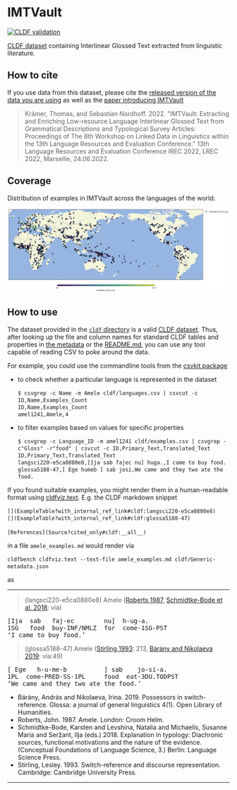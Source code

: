 # IMTVault

[![CLDF validation](https://github.com/cldf-datasets/imtvault/workflows/CLDF-validation/badge.svg)](https://github.com/cldf-datasets/imtvault/actions?query=workflow%3ACLDF-validation)

[CLDF dataset](cldf/) containing Interlinear Glossed Text extracted from linguistic literature.


## How to cite

If you use data from this dataset, please cite the [released version of the data you are using]() as
well as the [paper introducing IMTVault](http://www.lrec-conf.org/proceedings/lrec2022/workshops/LDL/pdf/2022.ldl2022-1.3.pdf)

> Krämer, Thomas, and Sebastian Nordhoff. 2022. "IMTVault: Extracting and Enriching Low-resource Language Interlinear Glossed Text from Grammatical Descriptions and Typological Survey Articles: Proceedings of The 8th Workshop on Linked Data in Linguistics within the 13th Language Resources and Evaluation Conference." 13th Language Resources and Evaluation Conference lREC 2022, LREC 2022, Marseille, 24.06.2022.


## Coverage

Distribution of examples in IMTVault across the languages of the world:

![](map.jpg?pacific-centered&language-properties=Examples_Count_Log&language-properties-colormaps=viridis&width=20&height=10&padding-left=5&padding-right=5&padding-top=5&padding-bottom=5&markersize=12#cldfviz.map)


## How to use

The dataset provided in the [`cldf` directory](cldf/) is a valid [CLDF dataset](https://cldf.clld.org). Thus, after
looking up the file and column names for standard CLDF tables and properties in [the metadata](cldf/Generic-metadata.json)
or the [README.md](cldf/README.md), you can use any tool capable of reading CSV to poke around the data.

For example, you could use the commandline tools from the [csvkit package](https://csvkit.readthedocs.io/en/latest/)
- to check whether a particular language is represented in the dataset
  ```shell
  $ csvgrep -c Name -m Amele cldf/languages.csv | csvcut -c ID,Name,Examples_Count
  ID,Name,Examples_Count
  amel1241,Amele,4
  ```
- to filter examples based on values for specific properties
  ```shell
  $ csvgrep -c Language_ID -m amel1241 cldf/examples.csv | csvgrep -c"Gloss" -r"food" | csvcut -c ID,Primary_Text,Translated_Text
  ID,Primary_Text,Translated_Text
  langsci220-e5ca0880e8,[Ija sab fajec nu] huga.,I came to buy food.
  glossa5188-47,[ Ege humeb ] sab josi,We came and they two ate the food.
  ```

If you found suitable examples, you might render them in a human-readable format using [cldfviz.text](https://github.com/cldf/cldfviz).
E.g. the CLDF markdown snippet
```
[](ExampleTable?with_internal_ref_link#cldf:langsci220-e5ca0880e8) 
[](ExampleTable?with_internal_ref_link#cldf:glossa5188-47)

[References](Source?cited_only#cldf:__all__)
```
in a file `amele_examples.md`
would render via
```shell
cldfbench cldfviz.text --text-file amele_examples.md cldf/Generic-metadata.json
```
as

---

> (langsci220-e5ca0880e8) Amele ([Roberts 1987](#source-roberts:87:1), [Schmidtke-Bode et al. 2018](#source-schmidtke-bode:levshina:etal:ed:18): via)
<pre>
[Ija  sab   faj-ec        nu]  h-ug-a.  
1SG   food  buy-INF/NMLZ  for  come-1SG-PST  
‘I came to buy food.’</pre>
 
> (glossa5188-47) Amele ([Stirling 1993](#source-stirling:93): 213, [Bárány and Nikolaeva 2019](#source-barany:nikolaeva:19): via:49)
<pre>
[ Ege   h-u-me-b          ] sab    jo-si-a.  
1PL  come-PRED-SS-1PL     food  eat-3DU.TODPST  
‘We came and they two ate the food.’</pre>
 - <a id="source-barany:nikolaeva:19"> </a>Bárány, András and Nikolaeva, Irina. 2019. Possessors in switch-reference. Glossa: a journal of general linguistics 4(1). Open Library of Humanities.
- <a id="source-roberts:87:1"> </a>Roberts, John. 1987. Amele. London: Croom Helm.
- <a id="source-schmidtke-bode:levshina:etal:ed:18"> </a>Schmidtke-Bode, Karsten and Levshina, Natalia and Michaelis, Susanne Maria and Seržant, Ilja (eds.) 2018. Explanation in typology: Diachronic sources, functional motivations and the nature of the evidence. (Conceptual Foundations of Language Science, 3.) Berlin: Language Science Press.
- <a id="source-stirling:93"> </a>Stirling, Lesley. 1993. Switch-reference and discourse representation. Cambridge: Cambridge University Press.

---